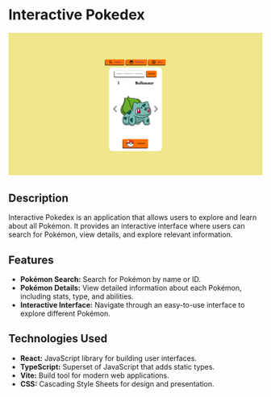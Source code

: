 # Interactive Pokedex

![Pokedex](/public/img/pokedex.png)


## Description

Interactive Pokedex is an application that allows users to explore and learn about all Pokémon. It provides an interactive interface where users can search for Pokémon, view details, and explore relevant information.

## Features

- **Pokémon Search:** Search for Pokémon by name or ID.
- **Pokémon Details:** View detailed information about each Pokémon, including stats, type, and abilities.
- **Interactive Interface:** Navigate through an easy-to-use interface to explore different Pokémon.

## Technologies Used

- **React:** JavaScript library for building user interfaces.
- **TypeScript:** Superset of JavaScript that adds static types.
- **Vite:** Build tool for modern web applications.
- **CSS:** Cascading Style Sheets for design and presentation.